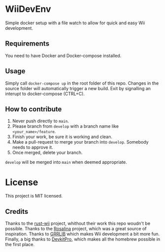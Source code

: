 # WiiDevEnv

Simple docker setup with a file watch to allow for quick and easy Wii development.

## Requirements

You need to have Docker and Docker-compose installed.

## Usage

Simply call `docker-compose up` in the root folder of this repo.
Changes in the source folder will automatically trigger a new build.
Exit by signalling an interupt to docker-compose (CTRL+C).

## How to contribute

1. Never push directly to `main`.
2. Please branch from `develop` with a branch name like `<your_name>/feature`.
3. Finish your work, be sure it is working and clean.
4. Make a pull-request to merge your branch into `develop`. Somebody needs to approve it.
5. Once merged, delete your branch.

`develop` will be merged into `main` when deemed appropriate.

# License

This project is MIT licensed.

## Credits

Thanks to the [rust-wii](https://github.com/rust-wii) project, whithout their work this repo woudn't be possible.
Thanks to the [Rosalina](https://github.com/ProfElements/rosalina) project, which was a great source of inspiration.
Thanks to [GRRLIB](https://github.com/GRRLIB/GRRLIB) which makes Wii development a bit more fun.
Finally, a big thanks to [DevkitPro](https://github.com/devkitPro), which makes all the homebrew possible in the first place.